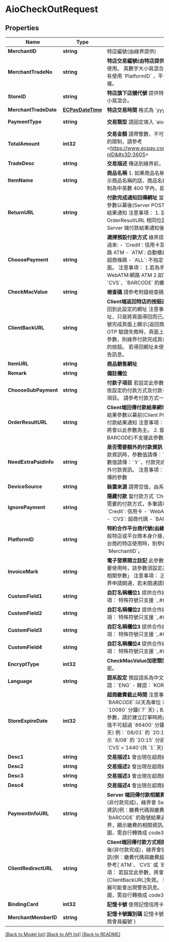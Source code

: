 # AioCheckOutRequest

## Properties

Name | Type | Description | Notes
------------ | ------------- | ------------- | -------------
**MerchantID** | **string** | 特店編號(由綠界提供) | 
**MerchantTradeNo** | **string** | **特店交易編號(由特店提供)** 特店交易編號均為唯一值，不可重複使用。 英數字大小寫混合 如何避免訂單編號重複請參考 FAQ 如有使用 &#x60;PlatformID&#x60; ，平台商底下所有商家之訂單編號亦不可重複。  | 
**StoreID** | **string** | **特店旗下店舖代號** 提供特店填入分店代號使用，僅可用英數字大小寫混合。  | [optional] 
**MerchantTradeDate** | [**ECPayDateTime**](ECPayDateTime.md) | **特店交易時間** 格式為 &#x60;yyyy/MM/dd HH:mm:ss&#x60;  | 
**PaymentType** | **string** | **交易類型** 請固定填入 &#x60;aio&#x60;  | [default to PAYMENT_TYPE_AIO]
**TotalAmount** | **int32** | **交易金額** 請帶整數，不可有小數點。 僅限新台幣。 各付款金額的限制，請參考 &lt;https://www.ecpay.com.tw/CascadeFAQ/CascadeFAQ_Qa?nID&#x3D;3605&gt;  | 
**TradeDesc** | **string** | **交易描述** 傳送到綠界前，請將參數值先做 UrlEncode。  | 
**ItemName** | **string** | **商品名稱** 1. 如果商品名稱有多筆，需在金流選擇頁一行一行顯示商品名稱的話，商品名稱請以符號#分隔。 2. 商品名稱字數限制為中英數 400 字內，超過此限制系統將自動截斷。  | 
**ReturnURL** | **string** | **付款完成通知回傳網址** 當消費者付款完成後，綠界會將付款結果參數以幕後(Server POST)回傳到該網址。 詳細說明請參考付款結果通知 注意事項： 1. 請勿設定與 Client 端接收付款結果網址 OrderResultURL 相同位置，避免程式判斷錯誤。 2. 請在收到 Server 端付款結果通知後，請正確回應 1|OK 給綠界。  | 
**ChoosePayment** | **string** | **選擇預設付款方式** 綠界提供下列付款方式，請於建立訂單時傳送過來: - &#x60;Credit&#x60;: 信用卡及銀聯卡(需申請開通) - &#x60;WebATM&#x60;: 網路 ATM - &#x60;ATM&#x60;: 自動櫃員機 - &#x60;CVS&#x60;: 超商代碼 - &#x60;BARCODE&#x60;: 超商條碼 - &#x60;ALL&#x60;: 不指定付款方式，由綠界顯示付款方式選擇頁面。  注意事項： 1.若為手機版時不支援下列付款方式:   - WebATM:網路 ATM  2.如需要不透過綠界畫面取得 &#x60;ATM&#x60;、&#x60;CVS&#x60;、&#x60;BARCODE&#x60; 的繳費代碼，請參考 FAQ。  | 
**CheckMacValue** | **string** | **檢查碼** 請參考附錄檢查碼機制與產生檢查碼範例程式  | 
**ClientBackURL** | **string** | **Client端返回特店的按鈕連結** 消費者點選此按鈕後，會將頁面導回到此設定的網址 注意事項： 導回時不會帶付款結果到此網址，只是將頁面導回而已。 設定此參數，綠界會在付款完成或取號完成頁面上顯示[返回商店]的按鈕。 設定此參數，發生簡訊 OTP 驗證失敗時，頁面上會顯示[返回商店]的按鈕。 若未設定此參數，則綠界付款完成頁或取號完成頁面，不會顯示[返回商店]的按鈕。 若導回網址未使用 https 時，部份瀏覽器可能會出現警告訊息。  | [optional] 
**ItemURL** | **string** | **商品銷售網址**  | [optional] 
**Remark** | **string** | **備註欄位**  | [optional] 
**ChooseSubPayment** | **string** | **付款子項目** 若設定此參數，建立訂單將轉導至綠界訂單成立頁，依設定的付款方式及付款子項目帶入訂單，無法選擇其他付款子項目。 請參考付款方式一覽表  | [optional] 
**OrderResultURL** | **string** | **Client端回傳付款結果網址** 當消費者付款完成後，綠界會將付款結果參數以幕前(Client POST)回傳到該網址。 詳細說明請參考付款結果通知 注意事項： 1. 若與[ClientBackURL]同時設定，將會以此參數為主。 2. 銀聯卡及非即時交易(ATM、CVS、BARCODE)不支援此參數。  | [optional] 
**NeedExtraPaidInfo** | **string** | **是否需要額外的付款資訊** 額外的付款資訊： 若不回傳額外的付款資訊時，參數值請傳：&#x60;Ｎ&#x60;； 若要回傳額外的付款資訊時，參數值請傳：&#x60;Ｙ&#x60;，付款完成後綠界會以 Server POST 方式回傳額外付款資訊。 注意事項： 回傳額外付款資訊參數請參考-額外回傳的參數  | [optional] [default to NEED_EXTRA_PAID_INFO_N]
**DeviceSource** | **string** | **裝置來源** 請帶空值，由系統自動判定。  | [optional] 
**IgnorePayment** | **string** | **隱藏付款** 當付款方式 &#x60;ChoosePayment&#x60; 為 &#x60;ALL&#x60; 時，可隱藏不需要的付款方式，多筆請以井號分隔(#)。 可用的參數值： - &#x60;Credit&#x60;: 信用卡 - &#x60;WebATM&#x60;: 網路 ATM - &#x60;ATM&#x60;: 自動櫃員機 - &#x60;CVS&#x60;: 超商代碼 - &#x60;BARCODE&#x60;: 超商條碼  | [optional] 
**PlatformID** | **string** | **特約合作平台商代號(由綠界提供)** 為專案合作的平台商使用。 一般特店或平台商本身介接，則參數請帶放空值。 若為專案合作平台商的特店使用時，則參數請帶平台商所綁的特店編號 &#x60;MerchantID&#x60;。  | [optional] 
**InvoiceMark** | **string** | **電子發票開立註記** 此參數為付款完成後同時開立電子發票。 若要使用時，該參數須設定為「Y」，同時還要設定「電子發票介接相關參數」 注意事項： 正式環境欲使用電子發票功能，須與綠界申請開通，若未開通請致電客服中心 &#x60;(02) 2655-1775&#x60;。  | [optional] 
**CustomField1** | **string** | **自訂名稱欄位1** 提供合作廠商使用記錄用客製化使用欄位 注意事項： 特殊符號只支援 &#x60;,.#()$[];%{}:/?&amp;@&lt;&gt;!&#x60;  | [optional] 
**CustomField2** | **string** | **自訂名稱欄位2** 提供合作廠商使用記錄用客製化使用欄位 注意事項： 特殊符號只支援 &#x60;,.#()$[];%{}:/?&amp;@&lt;&gt;!&#x60;  | [optional] 
**CustomField3** | **string** | **自訂名稱欄位3** 提供合作廠商使用記錄用客製化使用欄位 注意事項： 特殊符號只支援 &#x60;,.#()$[];%{}:/?&amp;@&lt;&gt;!&#x60;  | [optional] 
**CustomField4** | **string** | **自訂名稱欄位4** 提供合作廠商使用記錄用客製化使用欄位 注意事項： 特殊符號只支援 &#x60;,.#()$[];%{}:/?&amp;@&lt;&gt;!&#x60;  | [optional] 
**EncryptType** | **int32** | **CheckMacValue加密類型** 請固定填入 &#x60;1&#x60;，使用 SHA256 加密。  | [default to ENCRYPT_TYPE__1]
**Language** | **string** | **語系設定** 預設語系為中文，若要變更語系參數值請帶： - 英語：&#x60;ENG&#x60; - 韓語：&#x60;KOR&#x60; - 日語：&#x60;JPN&#x60; - 簡體中文：&#x60;CHI&#x60;  | [optional] 
**StoreExpireDate** | **int32** | **超商繳費截止時間** 注意事項： &#x60;CVS&#x60;:以分鐘為單位 &#x60;BARCODE&#x60;:以天為單位 若未設定此參數，&#x60;CVS&#x60; 預設為 &#x60;10080&#x60; 分鐘(&#x60;7&#x60; 天)；BARCODE 預設為 &#x60;7&#x60; 天。 若需設定此參數，請於建立訂單時將此參數送給綠界。提醒您，CVS 帶入數值不可超過 &#x60;86400&#x60; 分鐘，超過時一律以 &#x60;86400&#x60; 分鐘計(&#x60;60&#x60; 天) 例：&#x60;08/01&#x60; 的 &#x60;20:15&#x60; 分購買商品，繳費期限為 &#x60;7&#x60; 天，表示 &#x60;8/08&#x60; 的 &#x60;20:15&#x60; 分前您必須前往超商繳費。 範例: &#x60;CVS&#x60;&#x3D;&#x60;1440&#x60;(共 &#x60;1&#x60; 天)、&#x60;BARCODE&#x60;&#x3D;&#x60;7&#x60;(共 &#x60;7&#x60; 天)  | [optional] 
**Desc1** | **string** | **交易描述1** 會出現在超商繳費平台螢幕上  | [optional] 
**Desc2** | **string** | **交易描述2** 會出現在超商繳費平台螢幕上  | [optional] 
**Desc3** | **string** | **交易描述3** 會出現在超商繳費平台螢幕上  | [optional] 
**Desc4** | **string** | **交易描述4** 會出現在超商繳費平台螢幕上  | [optional] 
**PaymentInfoURL** | **string** | **Server 端回傳付款相關資訊** 若有設定此參數，訂單建立完成後(非付款完成)，綠界會 Server 端背景回傳消費者付款方式相關資訊(例：繳費代碼與繳費超商)。 請參考[&#x60;ATM&#x60;、&#x60;CVS&#x60; 或 &#x60;BARCODE&#x60; 的取號結果通知.] 注意事項： 頁面將會停留在綠界，顯示繳費的相關資訊。 回傳只有三段號碼，並不會回傳條碼圖，需自行轉換成 code39 的三段條碼。  | [optional] 
**ClientRedirectURL** | **string** | **Client端回傳付款方式相關資訊** 若有設定此參數，訂單建立完成後(非付款完成)，綠界會從 Client 端回傳消費者付款方式相關資訊(例：繳費代碼與繳費超商)且將頁面轉到特店指定的頁面。 請參考[&#x60;ATM&#x60;、&#x60;CVS&#x60; 或 &#x60;BARCODE&#x60; 的取號結果通知.] 注意事項： 若設定此參數，將會使設定的返回特店的按鈕連結[ClientBackURL]失效。 若導回網址未使用 https 時，部份瀏覽器可能會出現警告訊息。 回傳只有三段號碼，並不會回傳條碼圖，需自行轉換成 code39 的三段條碼。  | [optional] 
**BindingCard** | **int32** | **記憶卡號** 使用記憶信用卡 使用：請傳 &#x60;1&#x60; 不使用：請傳 &#x60;0&#x60;  | [optional] 
**MerchantMemberID** | **string** | **記憶卡號識別碼** 記憶卡號識別碼 (特店代號 &#x60;MerchantID&#x60; + &#x60;廠商會員編號&#x60;)  | [optional] 

[[Back to Model list]](../README.md#documentation-for-models) [[Back to API list]](../README.md#documentation-for-api-endpoints) [[Back to README]](../README.md)


